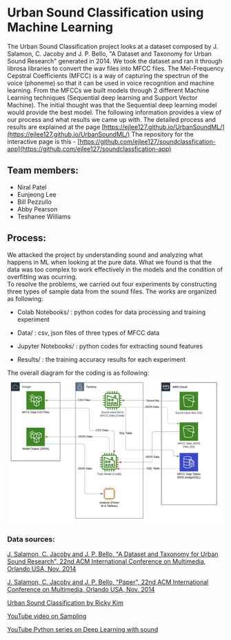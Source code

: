 # Urban Sound Classification using Machine Learning

The Urban Sound Classification project looks at a dataset composed by J. Salamon, C. Jacoby and J. P. Bello, "A Dataset and Taxonomy for Urban Sound Research" generated in 2014.  We took the dataset and ran it through librosa libraries to convert the wav files into MFCC files.  The Mel-Frequency Cepstral Coefficients (MFCC) is a way of capturing the spectrun of the voice (phoneme) so that it can be used in voice recognition and machine learning.  From the MFCCs we built models through 2 different Machine Learning techniques (Sequential deep learning and Support Vector Machine).  The initial thought was that the Sequential deep learning model would provide the best model.  The following information provides a view of our process and what results we came up with. The detailed process and results are explained at the page [https://ejlee127.github.io/UrbanSoundML/](https://ejlee127.github.io/UrbanSoundML/)
The repository for the interactive page is this - [https://github.com/ejlee127/soundclassfication-app](https://github.com/ejlee127/soundclassfication-app) 

## Team members:

* Niral Patel
* Eunjeong Lee
* Bill Pezzullo
* Abby Pearson
* Teshanee Williams

## Process:

We attacked the project by understanding sound and analyzing what happens in ML when looking at the pure data.  What we found is that the data was too complex to work effectively in the models and the condition of overfitting was ocurring.  
To resolve the problems, we carried out four experiments by constructing three types of sample data from the sound files.
The works are organized as following:

* Colab Notebooks/ : python codes for data processing and training experiment
	
* Data/ : csv, json files of three types of MFCC data
	
* Jupyter Notebooks/ : python codes for extracting sound features
	
* Results/ : the training accuracy results for each experiment

The overall diagram for the coding is as following:
![Diagram](Images/Sound-Data-Overall-Processing.jpeg)


### Data sources:

[J. Salamon, C. Jacoby and J. P. Bello, "A Dataset and Taxonomy for Urban Sound Research", 22nd ACM International Conference on Multimedia, Orlando USA, Nov. 2014](https://urbansounddataset.weebly.com/urbansound8k.html)

[J. Salamon, C. Jacoby and J. P. Bello, "Paper", 22nd ACM International Conference on Multimedia, Orlando USA, Nov. 2014](http://www.justinsalamon.com/uploads/4/3/9/4/4394963/salamon_urbansound_acmmm14.pdf)


[Urban Sound Classification by Ricky Kim](https://towardsdatascience.com/urban-sound-classification-part-1-99137c6335f9)

[YouTube video on Sampling](https://www.youtube.com/watch?v=yWqrx08UeUs&feature=youtu.be)

[YouTube Python series on Deep Learning with sound](https://www.youtube.com/watch?v=Oa_d-zaUti8)

